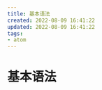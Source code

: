 ```yaml
---
title: 基本语法
created: 2022-08-09 16:41:22
updated: 2022-08-09 16:41:22
tags: 
- atom
---
```

# 基本语法

